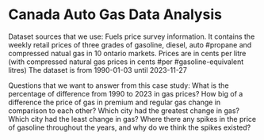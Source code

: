 # Canada Auto Gas Data Analysis

Dataset sources that we use: Fuels price survey information. It contains the weekly retail prices of three grades of gasoline, diesel, auto #propane and compressed natual gas in 10 ontario markets. Prices are in cents per litre (with compressed natural gas prices in cents #per #gasoline-equivalent litres) The dataset is from 1990-01-03 until 2023-11-27


Questions that we want to answer from this case study:
What is the percentage of difference from 1990 to 2023 in gas prices?
How big of a difference the price of gas in premium and regular gas change in comparison to each other?
Which city had the greatest change in gas?
Which city had the least change in gas?
Where there any spikes in the price of gasoline throughout the years, and why do we think the spikes existed?
